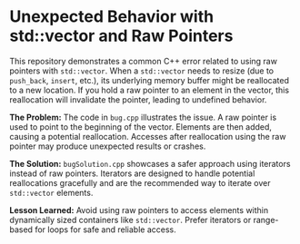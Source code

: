 # Unexpected Behavior with std::vector and Raw Pointers

This repository demonstrates a common C++ error related to using raw pointers with `std::vector`.  When a `std::vector` needs to resize (due to `push_back`, `insert`, etc.), its underlying memory buffer might be reallocated to a new location. If you hold a raw pointer to an element in the vector, this reallocation will invalidate the pointer, leading to undefined behavior.

**The Problem:**
The code in `bug.cpp` illustrates the issue. A raw pointer is used to point to the beginning of the vector. Elements are then added, causing a potential reallocation.  Accesses after reallocation using the raw pointer may produce unexpected results or crashes.

**The Solution:**
`bugSolution.cpp` showcases a safer approach using iterators instead of raw pointers. Iterators are designed to handle potential reallocations gracefully and are the recommended way to iterate over `std::vector` elements.

**Lesson Learned:**
Avoid using raw pointers to access elements within dynamically sized containers like `std::vector`. Prefer iterators or range-based for loops for safe and reliable access.